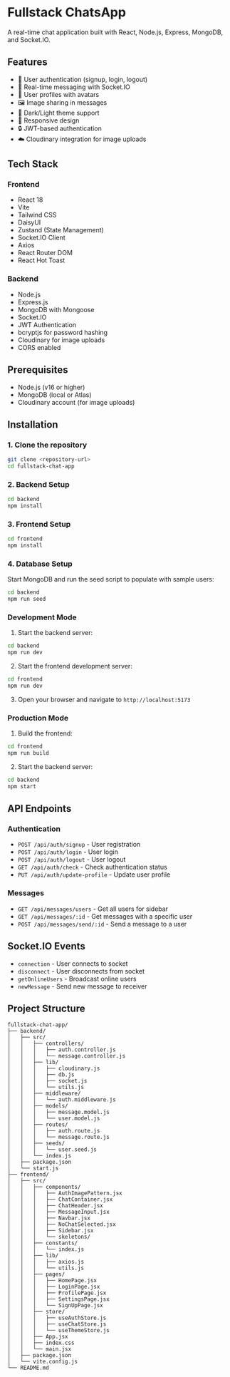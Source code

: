 # Fullstack ChatsApp

A real-time chat application built with React, Node.js, Express, MongoDB, and Socket.IO.

## Features

- 🔐 User authentication (signup, login, logout)
- 💬 Real-time messaging with Socket.IO
- 👥 User profiles with avatars
- 🖼️ Image sharing in messages
- 🌙 Dark/Light theme support
- 📱 Responsive design
- 🔒 JWT-based authentication
- ☁️ Cloudinary integration for image uploads

## Tech Stack

### Frontend
- React 18
- Vite
- Tailwind CSS
- DaisyUI
- Zustand (State Management)
- Socket.IO Client
- Axios
- React Router DOM
- React Hot Toast

### Backend
- Node.js
- Express.js
- MongoDB with Mongoose
- Socket.IO
- JWT Authentication
- bcryptjs for password hashing
- Cloudinary for image uploads
- CORS enabled

## Prerequisites

- Node.js (v16 or higher)
- MongoDB (local or Atlas)
- Cloudinary account (for image uploads)

## Installation

### 1. Clone the repository
```bash
git clone <repository-url>
cd fullstack-chat-app
```

### 2. Backend Setup

```bash
cd backend
npm install
```
### 3. Frontend Setup

```bash
cd frontend
npm install
```

### 4. Database Setup

Start MongoDB and run the seed script to populate with sample users:
```bash
cd backend
npm run seed
```

### Development Mode

1. Start the backend server:
```bash
cd backend
npm run dev
```

2. Start the frontend development server:
```bash
cd frontend
npm run dev
```

3. Open your browser and navigate to `http://localhost:5173`

### Production Mode

1. Build the frontend:
```bash
cd frontend
npm run build
```

2. Start the backend server:
```bash
cd backend
npm start
```

## API Endpoints

### Authentication
- `POST /api/auth/signup` - User registration
- `POST /api/auth/login` - User login
- `POST /api/auth/logout` - User logout
- `GET /api/auth/check` - Check authentication status
- `PUT /api/auth/update-profile` - Update user profile

### Messages
- `GET /api/messages/users` - Get all users for sidebar
- `GET /api/messages/:id` - Get messages with a specific user
- `POST /api/messages/send/:id` - Send a message to a user

## Socket.IO Events

- `connection` - User connects to socket
- `disconnect` - User disconnects from socket
- `getOnlineUsers` - Broadcast online users
- `newMessage` - Send new message to receiver

## Project Structure

```
fullstack-chat-app/
├── backend/
│   ├── src/
│   │   ├── controllers/
│   │   │   ├── auth.controller.js
│   │   │   └── message.controller.js
│   │   ├── lib/
│   │   │   ├── cloudinary.js
│   │   │   ├── db.js
│   │   │   ├── socket.js
│   │   │   └── utils.js
│   │   ├── middleware/
│   │   │   └── auth.middleware.js
│   │   ├── models/
│   │   │   ├── message.model.js
│   │   │   └── user.model.js
│   │   ├── routes/
│   │   │   ├── auth.route.js
│   │   │   └── message.route.js
│   │   ├── seeds/
│   │   │   └── user.seed.js
│   │   └── index.js
│   ├── package.json
│   └── start.js
├── frontend/
│   ├── src/
│   │   ├── components/
│   │   │   ├── AuthImagePattern.jsx
│   │   │   ├── ChatContainer.jsx
│   │   │   ├── ChatHeader.jsx
│   │   │   ├── MessageInput.jsx
│   │   │   ├── Navbar.jsx
│   │   │   ├── NoChatSelected.jsx
│   │   │   ├── Sidebar.jsx
│   │   │   └── skeletons/
│   │   ├── constants/
│   │   │   └── index.js
│   │   ├── lib/
│   │   │   ├── axios.js
│   │   │   └── utils.js
│   │   ├── pages/
│   │   │   ├── HomePage.jsx
│   │   │   ├── LoginPage.jsx
│   │   │   ├── ProfilePage.jsx
│   │   │   ├── SettingsPage.jsx
│   │   │   └── SignUpPage.jsx
│   │   ├── store/
│   │   │   ├── useAuthStore.js
│   │   │   ├── useChatStore.js
│   │   │   └── useThemeStore.js
│   │   ├── App.jsx
│   │   ├── index.css
│   │   └── main.jsx
│   ├── package.json
│   └── vite.config.js
└── README.md
```
